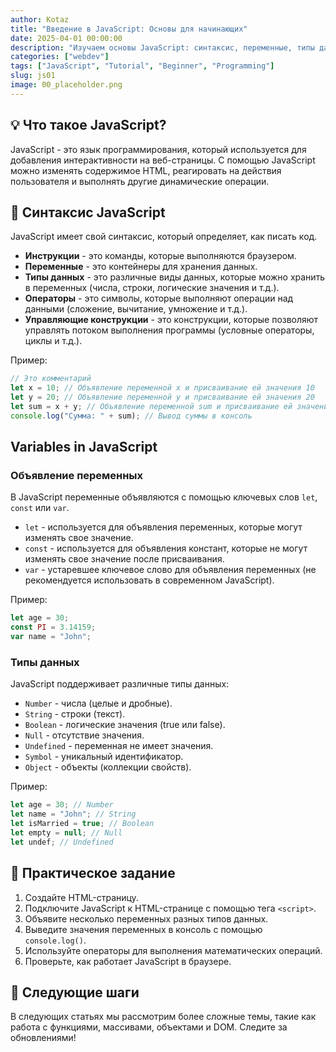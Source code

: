 ```yaml
---
author: Kotaz
title: "Введение в JavaScript: Основы для начинающих"
date: 2025-04-01 00:00:00
description: "Изучаем основы JavaScript: синтаксис, переменные, типы данных, операторы и управляющие конструкции."
categories: ["webdev"]
tags: ["JavaScript", "Tutorial", "Beginner", "Programming"]
slug: js01
image: 00_placeholder.png
---
```


## 💡 Что такое JavaScript?

JavaScript - это язык программирования, который используется для добавления интерактивности на веб-страницы. С помощью JavaScript можно изменять содержимое HTML, реагировать на действия пользователя и выполнять другие динамические операции.

## 🧱 Синтаксис JavaScript

JavaScript имеет свой синтаксис, который определяет, как писать код.

- **Инструкции** - это команды, которые выполняются браузером.
- **Переменные** - это контейнеры для хранения данных.
- **Типы данных** - это различные виды данных, которые можно хранить в переменных (числа, строки, логические значения и т.д.).
- **Операторы** - это символы, которые выполняют операции над данными (сложение, вычитание, умножение и т.д.).
- **Управляющие конструкции** - это конструкции, которые позволяют управлять потоком выполнения программы (условные операторы, циклы и т.д.).

Пример:

```javascript
// Это комментарий
let x = 10; // Объявление переменной x и присваивание ей значения 10
let y = 20; // Объявление переменной y и присваивание ей значения 20
let sum = x + y; // Объявление переменной sum и присваивание ей значения суммы x и y
console.log("Сумма: " + sum); // Вывод суммы в консоль
```

## Variables in JavaScript

### Объявление переменных

В JavaScript переменные объявляются с помощью ключевых слов `let`, `const` или `var`.

- `let` - используется для объявления переменных, которые могут изменять свое значение.
- `const` - используется для объявления констант, которые не могут изменять свое значение после присваивания.
- `var` - устаревшее ключевое слово для объявления переменных (не рекомендуется использовать в современном JavaScript).

Пример:

```javascript
let age = 30;
const PI = 3.14159;
var name = "John";
```

### Типы данных

JavaScript поддерживает различные типы данных:

- `Number` - числа (целые и дробные).
- `String` - строки (текст).
- `Boolean` - логические значения (true или false).
- `Null` - отсутствие значения.
- `Undefined` - переменная не имеет значения.
- `Symbol` - уникальный идентификатор.
- `Object` - объекты (коллекции свойств).

Пример:

```javascript
let age = 30; // Number
let name = "John"; // String
let isMarried = true; // Boolean
let empty = null; // Null
let undef; // Undefined
```

## 🚀 Практическое задание

1. Создайте HTML-страницу.
2. Подключите JavaScript к HTML-странице с помощью тега `<script>`.
3. Объявите несколько переменных разных типов данных.
4. Выведите значения переменных в консоль с помощью `console.log()`.
5. Используйте операторы для выполнения математических операций.
6. Проверьте, как работает JavaScript в браузере.

## 🎯 Следующие шаги

В следующих статьях мы рассмотрим более сложные темы, такие как работа с функциями, массивами, объектами и DOM. Следите за обновлениями!
